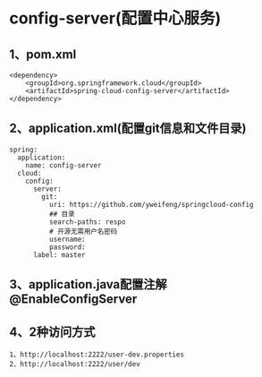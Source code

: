 config-server(配置中心服务)
===

1、pom.xml
---
    <dependency>
        <groupId>org.springframework.cloud</groupId>
        <artifactId>spring-cloud-config-server</artifactId>
    </dependency>
    
2、application.xml(配置git信息和文件目录)
---
    spring:
      application:
        name: config-server
      cloud:
        config:
          server:
            git:
              uri: https://github.com/yweifeng/springcloud-config
              ## 目录
              search-paths: respo
              # 开源无需用户名密码
              username:
              password:
          label: master
          
3、application.java配置注解 @EnableConfigServer
---

4、2种访问方式
---
    1、http://localhost:2222/user-dev.properties
    2、http://localhost:2222/user/dev